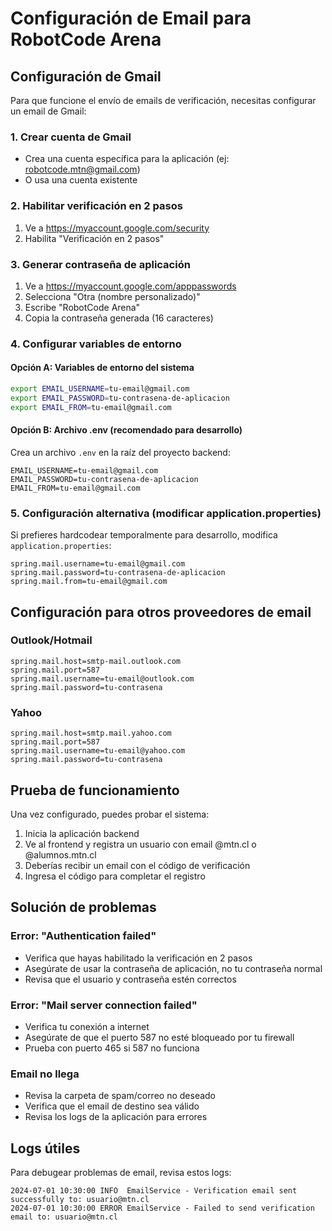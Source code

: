 # Configuración de Email para RobotCode Arena

## Configuración de Gmail

Para que funcione el envío de emails de verificación, necesitas configurar un email de Gmail:

### 1. Crear cuenta de Gmail
- Crea una cuenta específica para la aplicación (ej: robotcode.mtn@gmail.com)
- O usa una cuenta existente

### 2. Habilitar verificación en 2 pasos
1. Ve a https://myaccount.google.com/security
2. Habilita "Verificación en 2 pasos"

### 3. Generar contraseña de aplicación
1. Ve a https://myaccount.google.com/apppasswords
2. Selecciona "Otra (nombre personalizado)"
3. Escribe "RobotCode Arena"
4. Copia la contraseña generada (16 caracteres)

### 4. Configurar variables de entorno

#### Opción A: Variables de entorno del sistema
```bash
export EMAIL_USERNAME=tu-email@gmail.com
export EMAIL_PASSWORD=tu-contrasena-de-aplicacion
export EMAIL_FROM=tu-email@gmail.com
```

#### Opción B: Archivo .env (recomendado para desarrollo)
Crea un archivo `.env` en la raíz del proyecto backend:
```
EMAIL_USERNAME=tu-email@gmail.com
EMAIL_PASSWORD=tu-contrasena-de-aplicacion
EMAIL_FROM=tu-email@gmail.com
```

### 5. Configuración alternativa (modificar application.properties)
Si prefieres hardcodear temporalmente para desarrollo, modifica `application.properties`:
```properties
spring.mail.username=tu-email@gmail.com
spring.mail.password=tu-contrasena-de-aplicacion
spring.mail.from=tu-email@gmail.com
```

## Configuración para otros proveedores de email

### Outlook/Hotmail
```properties
spring.mail.host=smtp-mail.outlook.com
spring.mail.port=587
spring.mail.username=tu-email@outlook.com
spring.mail.password=tu-contrasena
```

### Yahoo
```properties
spring.mail.host=smtp.mail.yahoo.com
spring.mail.port=587
spring.mail.username=tu-email@yahoo.com
spring.mail.password=tu-contrasena
```

## Prueba de funcionamiento

Una vez configurado, puedes probar el sistema:

1. Inicia la aplicación backend
2. Ve al frontend y registra un usuario con email @mtn.cl o @alumnos.mtn.cl
3. Deberías recibir un email con el código de verificación
4. Ingresa el código para completar el registro

## Solución de problemas

### Error: "Authentication failed"
- Verifica que hayas habilitado la verificación en 2 pasos
- Asegúrate de usar la contraseña de aplicación, no tu contraseña normal
- Revisa que el usuario y contraseña estén correctos

### Error: "Mail server connection failed"
- Verifica tu conexión a internet
- Asegúrate de que el puerto 587 no esté bloqueado por tu firewall
- Prueba con puerto 465 si 587 no funciona

### Email no llega
- Revisa la carpeta de spam/correo no deseado
- Verifica que el email de destino sea válido
- Revisa los logs de la aplicación para errores

## Logs útiles

Para debugear problemas de email, revisa estos logs:
```
2024-07-01 10:30:00 INFO  EmailService - Verification email sent successfully to: usuario@mtn.cl
2024-07-01 10:30:00 ERROR EmailService - Failed to send verification email to: usuario@mtn.cl
```